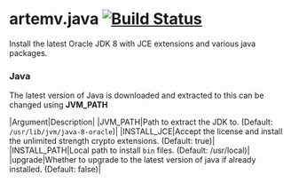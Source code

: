 artemv.java [![Build Status](https://travis-ci.org/artemv/ansible-java.svg?branch=master)](https://travis-ci.org/artemv/ansible-java)
=========

Install the latest Oracle JDK 8 with JCE extensions and various java packages.

### Java

The latest version of Java is downloaded and extracted to  this can be changed using **JVM_PATH**


|Argument|Description|
|JVM_PATH|Path to extract the JDK to. (Default: `/usr/lib/jvm/java-8-oracle`)|
|INSTALL_JCE|Accept the license and install the unlimited strength crypto extensions. (Default: true)|
|INSTALL_PATH|Local path to install `bin` files. (Default: /usr/local)|
|upgrade|Whether to upgrade to the latest version of java if already installed. (Default: false)|

